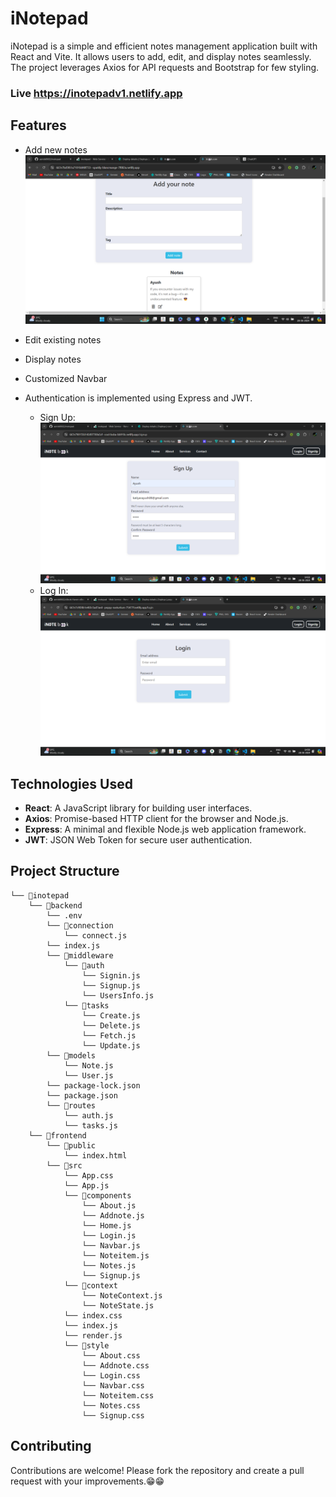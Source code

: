 # iNotepad

iNotepad is a simple and efficient notes management application built with React and Vite. It allows users to add, edit, and display notes seamlessly. The project leverages Axios for API requests and Bootstrap for few styling.

### Live https://inotepadv1.netlify.app
## Features

- Add new notes
![](./frontend/Demo/Screenshot%202024-06-28%20143546.png)
- Edit existing notes
- Display notes
- Customized Navbar
- Authentication is implemented using Express and JWT.

    - Sign Up:
    ![](./frontend/Demo/Screenshot%202024-06-28%20142256.png)
    - Log In:
    ![](./frontend/Demo/Screenshot%202024-06-28%20145015.png)

## Technologies Used

- **React**: A JavaScript library for building user interfaces.
- **Axios**: Promise-based HTTP client for the browser and Node.js.
- **Express**: A minimal and flexible Node.js web application framework.
- **JWT**: JSON Web Token for secure user authentication.

## Project Structure
```
└── 📁inotepad
    └── 📁backend
        └── .env
        └── 📁connection
            └── connect.js
        └── index.js
        └── 📁middleware
            └── 📁auth
                └── Signin.js
                └── Signup.js
                └── UsersInfo.js
            └── 📁tasks
                └── Create.js
                └── Delete.js
                └── Fetch.js
                └── Update.js
        └── 📁models
            └── Note.js
            └── User.js
        └── package-lock.json
        └── package.json
        └── 📁routes
            └── auth.js
            └── tasks.js
    └── 📁frontend
        └── 📁public
            └── index.html
        └── 📁src
            └── App.css
            └── App.js
            └── 📁components
                └── About.js
                └── Addnote.js
                └── Home.js
                └── Login.js
                └── Navbar.js
                └── Noteitem.js
                └── Notes.js
                └── Signup.js
            └── 📁context
                └── NoteContext.js
                └── NoteState.js
            └── index.css
            └── index.js
            └── render.js
            └── 📁style
                └── About.css
                └── Addnote.css
                └── Login.css
                └── Navbar.css
                └── Noteitem.css
                └── Notes.css
                └── Signup.css
```
## Contributing
Contributions are welcome! Please fork the repository and create a pull request with your improvements.😁😁
